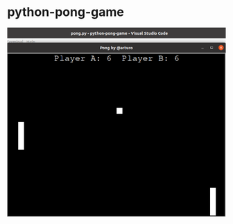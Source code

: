 # python-pong-game

![py screenshot](https://github.com/artedsolis/python-pong-game/blob/master/screenshot.png)
